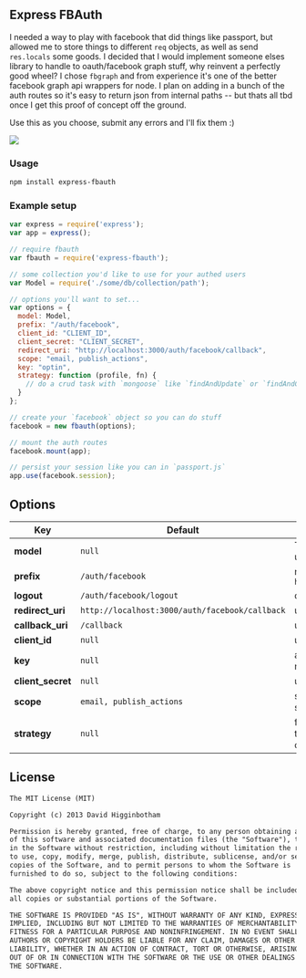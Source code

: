 ## Express FBAuth
I needed a way to play with facebook that did things like passport, but allowed me to store things to different `req` objects, as well as send `res.locals` some goods. I decided that I would implement someone elses library to handle to oauth/facebook graph stuff, why reinvent a perfectly good wheel? I chose `fbgraph` and from experience it's one of the better facebook graph api wrappers for node. I plan on adding in a bunch of the auth routes so it's easy to return json from internal paths -- but thats all tbd once I get this proof of concept off the ground.

Use this as you choose, submit any errors and I'll fix them :)

![](https://badge.fury.io/js/express-fbauth.png)

### Usage
```md
npm install express-fbauth
```

### Example setup
```js
var express = require('express');
var app = express();

// require fbauth
var fbauth = require('express-fbauth');

// some collection you'd like to use for your authed users
var Model = require('./some/db/collection/path');

// options you'll want to set... 
var options = {
  model: Model,
  prefix: "/auth/facebook",
  client_id: "CLIENT_ID",
  client_secret: "CLIENT_SECRET",
  redirect_uri: "http://localhost:3000/auth/facebook/callback",
  scope: "email, publish_actions",
  key: "optin",
  strategy: function (profile, fn) {
    // do a crud task with `mongoose` like `findAndUpdate` or `findAndCreate`
  }
};

// create your `facebook` object so you can do stuff
facebook = new fbauth(options);

// mount the auth routes
facebook.mount(app);

// persist your session like you can in `passport.js`
app.use(facebook.session);
```

## Options
Key | Default | Description
--- | --- | ---
**model** | `null` | The users/optins model you want to use
**prefix** | `/auth/facebook` | route prefix, ie `http://localhost:3000/auth/facebook`
**logout** | `/auth/facebook/logout` | defaults to `prefix + /logout`
**redirect_uri** | `http://localhost:3000/auth/facebook/callback` | use full url path
**callback_uri** | `/callback` | use last path ie `/callback`
**client_id** | `null` | use the one from your facebook app
**key** | `null` | almost anything works, however I am not sanitizing yet
**client_secret** | `null` | use the one from your facebook app
**scope** | `email, publish_actions` | see facebook docs for full list of scope/perms
**strategy** | `null` | finally, your end-point, the little guy that goes in and finds, updates or creates something

## License
```md
The MIT License (MIT)

Copyright (c) 2013 David Higginbotham 

Permission is hereby granted, free of charge, to any person obtaining a copy
of this software and associated documentation files (the "Software"), to deal
in the Software without restriction, including without limitation the rights
to use, copy, modify, merge, publish, distribute, sublicense, and/or sell
copies of the Software, and to permit persons to whom the Software is
furnished to do so, subject to the following conditions:

The above copyright notice and this permission notice shall be included in
all copies or substantial portions of the Software.

THE SOFTWARE IS PROVIDED "AS IS", WITHOUT WARRANTY OF ANY KIND, EXPRESS OR
IMPLIED, INCLUDING BUT NOT LIMITED TO THE WARRANTIES OF MERCHANTABILITY,
FITNESS FOR A PARTICULAR PURPOSE AND NONINFRINGEMENT. IN NO EVENT SHALL THE
AUTHORS OR COPYRIGHT HOLDERS BE LIABLE FOR ANY CLAIM, DAMAGES OR OTHER
LIABILITY, WHETHER IN AN ACTION OF CONTRACT, TORT OR OTHERWISE, ARISING FROM,
OUT OF OR IN CONNECTION WITH THE SOFTWARE OR THE USE OR OTHER DEALINGS IN
THE SOFTWARE.
```

